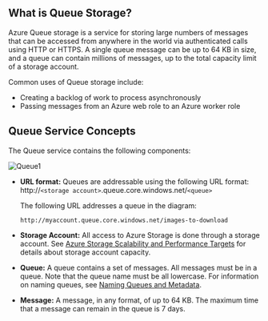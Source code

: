 ## What is Queue Storage?
Azure Queue storage is a service for storing large numbers of messages that can be accessed from anywhere in the world via authenticated calls using HTTP or HTTPS. A single queue message can be up to 64 KB in size, and a queue can contain millions of messages, up to the total capacity limit of a storage account.

Common uses of Queue storage include:

* Creating a backlog of work to process asynchronously
* Passing messages from an Azure web role to an Azure worker role

## Queue Service Concepts
The Queue service contains the following components:

![Queue1](./media/storage-queue-concepts-include/queue1.png)

* **URL format:** Queues are addressable using the following URL format:   
    http://`<storage account>`.queue.core.windows.net/`<queue>` 
  
    The following URL addresses a queue in the diagram:  
  
    `http://myaccount.queue.core.windows.net/images-to-download`

* **Storage Account:** All access to Azure Storage is done through a storage account. See [Azure Storage Scalability and Performance Targets](../articles/storage/storage-scalability-targets.md) for details about storage account capacity.
* **Queue:** A queue contains a set of messages. All messages must be in a queue. Note that the queue name must be all lowercase. For information on naming queues, see [Naming Queues and Metadata](https://msdn.microsoft.com/library/azure/dd179349.aspx).
* **Message:** A message, in any format, of up to 64 KB. The maximum time that a message can remain in the queue is 7 days.

